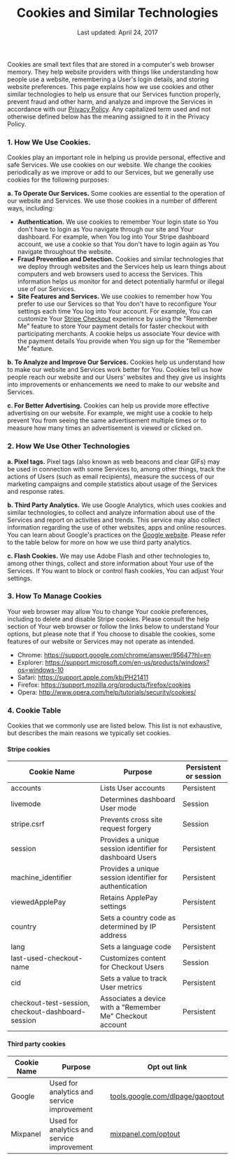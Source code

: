 <header>
<h1>Cookies and Similar Technologies</h1>
Last updated: April 24, 2017

</header>

<section>

Cookies are small text files that are stored in a computer's web browser memory. They help website providers with things like understanding how people use a website, remembering a User's login details, and storing website preferences. This page explains how we use cookies and other similar technologies to help us ensure that our Services function properly, prevent fraud and other harm, and analyze and improve the Services in accordance with our [Privacy Policy](https://stripe.com/privacy).  Any capitalized term used and not otherwise defined below has the meaning assigned to it in the Privacy Policy.

### 1. How We Use Cookies. 

Cookies play an important role in helping us provide personal, effective and safe Services. We use cookies on our website. We change the cookies periodically as we improve or add to our Services, but we generally use cookies for the following purposes:

**a. To Operate Our Services.** Some cookies are essential to the operation of our website and Services. We use those cookies in a number of different ways, including: 

* **Authentication.** We use cookies to remember Your login state so You don't have to login as You navigate through our site and Your dashboard. For example, when You log into Your Stripe dashboard account, we use a cookie so that You don't have to login again as You navigate throughout the website.  
* **Fraud Prevention and Detection.** Cookies and similar technologies that we deploy through websites and the Services help us learn things about computers and web browsers used to access the Services. This information helps us monitor for and detect potentially harmful or illegal use of our Services. 
* **Site Features and Services.** We use cookies to remember how You prefer to use our Services so that You don't have to reconfigure Your settings each time You log into Your account. For example, You can customize Your [Stripe Checkout](https://stripe.com/checkout) experience by using the "Remember Me" feature to store Your payment details for faster checkout with participating merchants. A cookie helps us associate Your device with the payment details You provide when You sign up for the "Remember Me" feature.  

**b. To Analyze and Improve Our Services.** Cookies help us understand how to make our website and Services work better for You. Cookies tell us how people reach our website and our Users' websites and they give us insights into improvements or enhancements we need to make to our website and Services. 

**c. For Better Advertising.** Cookies can help us provide more effective advertising on our website. For example, we might use a cookie to help prevent You from seeing the same advertisement multiple times or to measure how many times an advertisement is viewed or clicked on.

### 2. How We Use Other Technologies

**a. Pixel tags.**  Pixel tags (also known as web beacons and clear GIFs) may be used in connection with some Services to, among other things, track the actions of Users (such as email recipients), measure the success of our marketing campaigns and compile statistics about usage of the Services and response rates. 

**b.  Third Party Analytics.** We use Google Analytics, which uses cookies and similar technologies, to collect and analyze information about use of the Services and report on activities and trends.  This service may also collect information regarding the use of other websites, apps and online resources.  You can learn about Google's practices on the [Google website](https://www.google.com/policies/privacy/partners/). Please refer to the table below for more on how we use third party analytics. 

**c. Flash Cookies.**  We may use Adobe Flash and other technologies to, among other things, collect and store information about Your use of the Services.  If You want to block or control flash cookies, You can adjust Your settings.

### 3. How To Manage Cookies 

Your web browser may allow You to change Your cookie preferences, including to delete and disable Stripe cookies. Please consult the help section of Your web browser or follow the links below to understand Your options, but please note that if You choose to disable the cookies, some features of our website or Services may not operate as intended. 

* Chrome: <a href="https://support.google.com/chrome/answer/95647?hl=en">https://support.google.com/chrome/answer/95647?hl=en</a>
* Explorer: <a href="https://support.microsoft.com/en-us/products/windows?os=windows-10">https://support.microsoft.com/en-us/products/windows?os=windows-10</a>
* Safari: <a href="https://support.apple.com/kb/PH21411">https://support.apple.com/kb/PH21411</a>
* Firefox: <a href="https://support.mozilla.org/products/firefox/cookies">https://support.mozilla.org/products/firefox/cookies</a>
* Opera: <a href="http://www.opera.com/help/tutorials/security/cookies/">http://www.opera.com/help/tutorials/security/cookies/</a>


### 4. Cookie Table

Cookies that we commonly use are listed below. This list is not exhaustive, but describes the main reasons we typically set cookies. 

#### Stripe cookies

<table class="alternate">
  <thead>
  <tr>
    <th>Cookie Name</th>
    <th>Purpose</th> 
    <th>Persistent or session </th>
  </tr>
  </thead>
  <tbody>    
  <tr>
    <td>accounts</td>
    <td>Lists User accounts</td> 
    <td>Persistent</td>
  </tr>
  <tr>
    <td>livemode</td>
    <td>Determines dashboard User mode</td>
    <td>Session </td>
  </tr>
  <tr>
    <td>stripe.csrf</td>
    <td>Prevents cross site request forgery</td>
    <td>Session</td>
    </tr>
  <tr>
    <td>session</td>
    <td>Provides a unique session identifier for dashboard Users</td>
    <td>Persistent</td>
    </tr>
  <tr>
    <td>machine_identifier</td>
    <td>Provides a unique session identifier for authentication</td>
    <td>Persistent </td>
    </tr>
    <tr>
<td>viewedApplePay</td>
<td>Retains ApplePay settings</td>
<td>Persistent </td>
    </tr>
  <tr>
<td>country</td>
<td>Sets a country code as determined by IP address</td>
<td>Persistent </td>
    </tr>
  <tr>
<td>lang</td>
<td>Sets a language code</td>
<td>Persistent </td>
    </tr>
  <tr>
<td>last-used-checkout-name</td>
<td>Customizes content for Checkout Users</td>
<td>Session</td>
    </tr>
  <tr>
<td>cid</td>
<td>Sets a value to track User metrics</td>
<td>Persistent</td>
    </tr>
  <tr>
<td>checkout-test-session, checkout-dashboard-session</td>
<td>Associates a device with a "Remember Me" Checkout account</td>
<td>Persistent </td>
</tr>
  </tbody>
</table>

#### Third party cookies

<table class="alternate">
<thead>
<tr>
<th>Cookie Name</th>
<th>Purpose</th>
<th>Opt out link</th>
</tr>
</thead>
<tbody>  
<tr>
<td>Google</td>
<td>Used for analytics and service improvement</td>
<td><a href="http://tools.google.com/dlpage/gaoptout">tools.google.com/dlpage/gaoptout</a></td>
</tr><tr>
<td>Mixpanel</td>
<td>Used for analytics and service improvement</td>
<td><a href="http://mixpanel.com/optout">mixpanel.com/optout</a></td>
</tbody>
</table>

</section>

